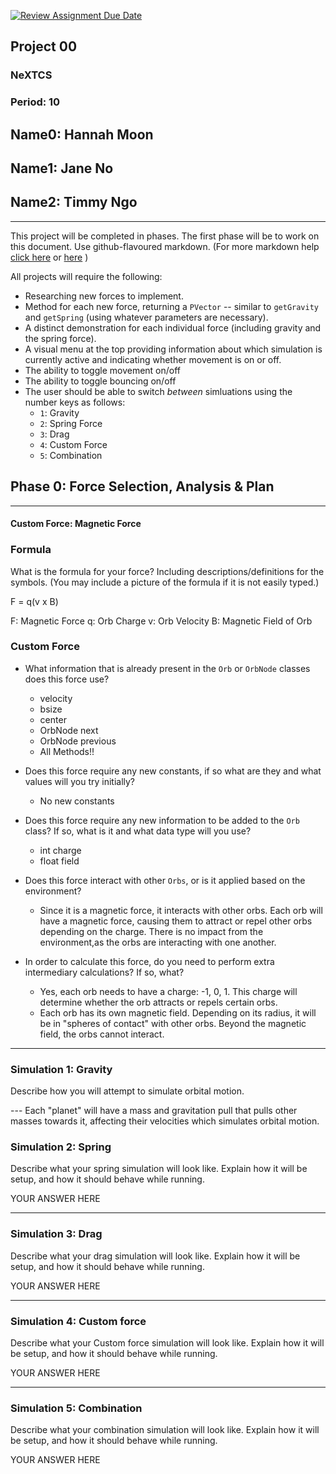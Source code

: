 [![Review Assignment Due Date](https://classroom.github.com/assets/deadline-readme-button-22041afd0340ce965d47ae6ef1cefeee28c7c493a6346c4f15d667ab976d596c.svg)](https://classroom.github.com/a/gbHItYk9)
## Project 00
### NeXTCS
### Period: 10
## Name0: Hannah Moon
## Name1: Jane No
## Name2: Timmy Ngo
---

This project will be completed in phases. The first phase will be to work on this document. Use github-flavoured markdown. (For more markdown help [click here](https://github.com/adam-p/markdown-here/wiki/Markdown-Cheatsheet) or [here](https://docs.github.com/en/get-started/writing-on-github/getting-started-with-writing-and-formatting-on-github/basic-writing-and-formatting-syntax) )

All projects will require the following:
- Researching new forces to implement.
- Method for each new force, returning a `PVector`  -- similar to `getGravity` and `getSpring` (using whatever parameters are necessary).
- A distinct demonstration for each individual force (including gravity and the spring force).
- A visual menu at the top providing information about which simulation is currently active and indicating whether movement is on or off.
- The ability to toggle movement on/off
- The ability to toggle bouncing on/off
- The user should be able to switch _between_ simluations using the number keys as follows:
  - `1`: Gravity
  - `2`: Spring Force
  - `3`: Drag
  - `4`: Custom Force
  - `5`: Combination


## Phase 0: Force Selection, Analysis & Plan
---------- 

#### Custom Force: Magnetic Force

### Formula
What is the formula for your force? Including descriptions/definitions for the symbols. (You may include a picture of the formula if it is not easily typed.)

F = q(v x B)

F: Magnetic Force
q: Orb Charge
v: Orb Velocity
B: Magnetic Field of Orb

### Custom Force
- What information that is already present in the `Orb` or `OrbNode` classes does this force use?
    - velocity
    - bsize
    - center
    - OrbNode next
    - OrbNode previous
  - All Methods!!

- Does this force require any new constants, if so what are they and what values will you try initially?
  - No new constants

- Does this force require any new information to be added to the `Orb` class? If so, what is it and what data type will you use?
  - int charge
  - float field

- Does this force interact with other `Orbs`, or is it applied based on the environment?
  - Since it is a magnetic force, it interacts with other orbs. Each orb will have a magnetic force, causing them to attract or repel other orbs depending on the charge. There is no impact from the environment,as the orbs are interacting with one another. 

- In order to calculate this force, do you need to perform extra intermediary calculations? If so, what?
  - Yes, each orb needs to have a charge: -1, 0, 1. This charge will determine whether the orb attracts or repels certain orbs.
  - Each orb has its own magnetic field. Depending on its radius, it will be in "spheres of contact" with other orbs. Beyond the magnetic field, the orbs cannot interact.

--- 

### Simulation 1: Gravity
Describe how you will attempt to simulate orbital motion.

--- Each "planet" will have a mass and gravitation pull that pulls other masses towards it, affecting their velocities which simulates orbital motion.

### Simulation 2: Spring
Describe what your spring simulation will look like. Explain how it will be setup, and how it should behave while running.

YOUR ANSWER HERE

--- 

### Simulation 3: Drag
Describe what your drag simulation will look like. Explain how it will be setup, and how it should behave while running.

YOUR ANSWER HERE

--- 

### Simulation 4: Custom force
Describe what your Custom force simulation will look like. Explain how it will be setup, and how it should behave while running.

YOUR ANSWER HERE

--- 

### Simulation 5: Combination
Describe what your combination simulation will look like. Explain how it will be setup, and how it should behave while running.

YOUR ANSWER HERE

